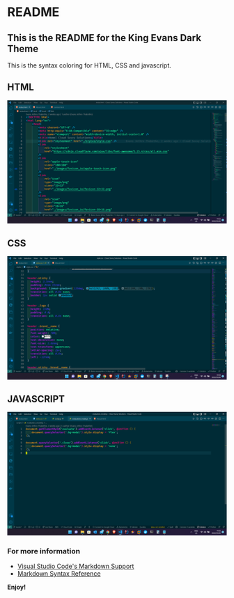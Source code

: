 # README

## This is the README for the King Evans Dark Theme

This is the syntax coloring for HTML, CSS and javascript.

## HTML

![HTML Styling](HTML.png)

## CSS

![CSS Styling](CSS.png)

## JAVASCRIPT

![JavaScript Styling](JAVASCRIPT.png)

### For more information

- [Visual Studio Code's Markdown Support](http://code.visualstudio.com/docs/languages/markdown)
- [Markdown Syntax Reference](https://help.github.com/articles/markdown-basics/)

**Enjoy!**
